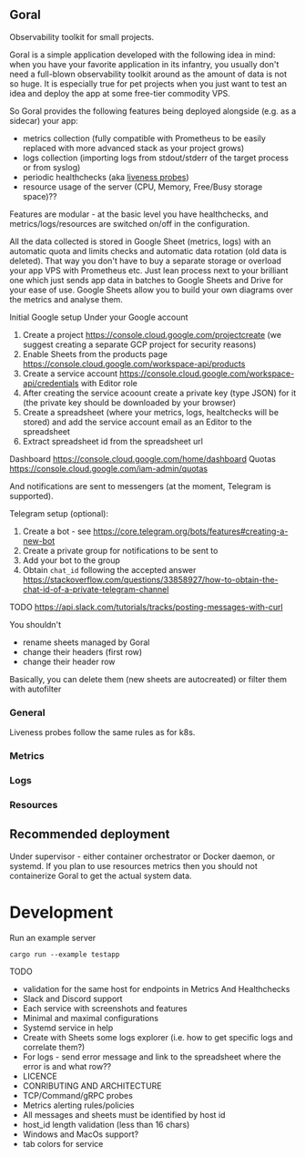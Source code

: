 Goral
---
Observability toolkit for small projects.

Goral is a simple application developed with the following idea in mind: when you have your favorite application in its infantry, you usually don't need a full-blown observability toolkit around as the amount of data is not so huge. It is especially true for pet projects when you just want to test an idea and deploy the app at some free-tier commodity VPS.

So Goral provides the following features being deployed alongside (e.g. as a sidecar) your app:
* metrics collection (fully compatible with Prometheus to be easily replaced with more advanced stack as your project grows)
* logs collection (importing logs from stdout/stderr of the target process or from syslog)
* periodic healthchecks (aka [liveness probes](https://kubernetes.io/docs/tasks/configure-pod-container/configure-liveness-readiness-startup-probes/))
* resource usage of the server (CPU, Memory, Free/Busy storage space)??

Features are modular - at the basic level you have healthchecks, and metrics/logs/resources are switched on/off in the configuration.

All the data collected is stored in Google Sheet (metrics, logs) with an automatic quota and limits checks and automatic data rotation (old data is deleted).
That way you don't have to buy a separate storage or overload your app VPS with Prometheus etc. Just lean process next to your brilliant one which just sends app data in batches to Google Sheets and Drive for your ease of use. Google Sheets allow you to build your own diagrams over the metrics and analyse them.

Initial Google setup
Under your Google account
1) Create a project https://console.cloud.google.com/projectcreate (we suggest creating a separate GCP project for security reasons)
2) Enable Sheets from the products page https://console.cloud.google.com/workspace-api/products
3) Create a service account https://console.cloud.google.com/workspace-api/credentials with Editor role
4) After creating the service acoount create a private key (type JSON) for it (the private key should be downloaded by your browser)
5) Create a spreadsheet (where your metrics, logs, healtchecks will be stored) and add the service account email as an Editor to the spreadsheet
6) Extract spreadsheet id from the spreadsheet url

Dashboard https://console.cloud.google.com/home/dashboard
Quotas https://console.cloud.google.com/iam-admin/quotas

And notifications are sent to messengers (at the moment, Telegram is supported).

Telegram setup (optional):
1) Create a bot - see https://core.telegram.org/bots/features#creating-a-new-bot
2) Create a private group for notifications to be sent to
3) Add your bot to the group
4) Obtain `chat_id` following the accepted answer https://stackoverflow.com/questions/33858927/how-to-obtain-the-chat-id-of-a-private-telegram-channel

TODO https://api.slack.com/tutorials/tracks/posting-messages-with-curl

You shouldn't
* rename sheets managed by Goral
* change their headers (first row)
* change their header row

Basically, you can delete them (new sheets are autocreated) or filter them with autofilter

### General
Liveness probes follow the same rules as for k8s.
### Metrics
### Logs
### Resources

## Recommended deployment

Under supervisor - either container orchestrator or Docker daemon, or systemd.
If you plan to use resources metrics then you should not containerize Goral to get the actual system data.

# Development
Run an example server
```
cargo run --example testapp
```

TODO
- validation for the same host for endpoints in Metrics And Healthchecks
- Slack and Discord support
- Each service with screenshots and features
- Minimal and maximal configurations
- Systemd service in help
- Create with Sheets some logs explorer (i.e. how to get specific logs and correlate them?)
- For logs - send error message and link to the spreadsheet where the error is and what row??
- LICENCE
- CONRIBUTING AND ARCHITECTURE
- TCP/Command/gRPC probes
- Metrics alerting rules/policies
- All messages and sheets must be identified by host id
- host_id length validation (less than 16 chars)
- Windows and MacOs support?
- tab colors for service
